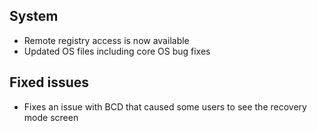 ## System
- Remote registry access is now available
- Updated OS files including core OS bug fixes

## Fixed issues
- Fixes an issue with BCD that caused some users to see the recovery mode screen